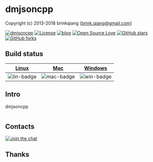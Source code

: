 # dmjsoncpp

Copyright (c) 2013-2018 brinkqiang (brink.qiang@gmail.com)

[![dmjsoncpp](https://img.shields.io/badge/brinkqiang-dmjsoncpp-blue.svg?style=flat-square)](https://github.com/brinkqiang/dmjsoncpp)
[![License](https://img.shields.io/badge/license-MIT-brightgreen.svg)](https://github.com/brinkqiang/dmjsoncpp/blob/master/LICENSE)
[![blog](https://img.shields.io/badge/Author-Blog-7AD6FD.svg)](https://brinkqiang.github.io/)
[![Open Source Love](https://badges.frapsoft.com/os/v3/open-source.png)](https://github.com/brinkqiang)
[![GitHub stars](https://img.shields.io/github/stars/brinkqiang/dmjsoncpp.svg?label=Stars)](https://github.com/brinkqiang/dmjsoncpp) 
[![GitHub forks](https://img.shields.io/github/forks/brinkqiang/dmjsoncpp.svg?label=Fork)](https://github.com/brinkqiang/dmjsoncpp)

## Build status
| [Linux][lin-link] | [Mac][mac-link] | [Windows][win-link] |
| :---------------: | :----------------: | :-----------------: |
| ![lin-badge]      | ![mac-badge]       | ![win-badge]        |

[lin-badge]: https://github.com/brinkqiang/dmjsoncpp/workflows/linux/badge.svg "linux build status"
[lin-link]:  https://github.com/brinkqiang/dmjsoncpp/actions/workflows/linux.yml "linux build status"
[mac-badge]: https://github.com/brinkqiang/dmjsoncpp/workflows/mac/badge.svg "mac build status"
[mac-link]:  https://github.com/brinkqiang/dmjsoncpp/actions/workflows/mac.yml "mac build status"
[win-badge]: https://github.com/brinkqiang/dmjsoncpp/workflows/win/badge.svg "win build status"
[win-link]:  https://github.com/brinkqiang/dmjsoncpp/actions/workflows/win.yml "win build status"

## Intro
dmjsoncpp
```cpp
```
## Contacts
[![Join the chat](https://badges.gitter.im/brinkqiang/dmjsoncpp/Lobby.svg)](https://gitter.im/brinkqiang/dmjsoncpp)

## Thanks
